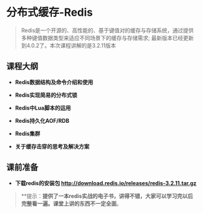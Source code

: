 # 分布式缓存-Redis

> Redis是一个开源的、高性能的、基于键值对的缓存与存储系统，通过提供多种键值数据类型来适应不同场景下的缓存与存储需求; 最新版本已经更新到4.0.2了。本次课程讲解的是3.2.11版本

## 课程大纲

- **Redis数据结构及命令介绍和使用**

- **Redis实现简易的分布式锁**

- **Redis中Lua脚本的运用**

- **Redis持久化AOF/RDB**

- **Redis集群**

- **关于缓存击穿的思考及解决方案**

## 课前准备


- **下载redis的安装包 http://download.redis.io/releases/redis-3.2.11.tar.gz**



> **提示：**提供了一本redis实战的电子书，讲得不错，大家可以学习完以后完整看一遍。课堂上讲的东西不一定全面**。